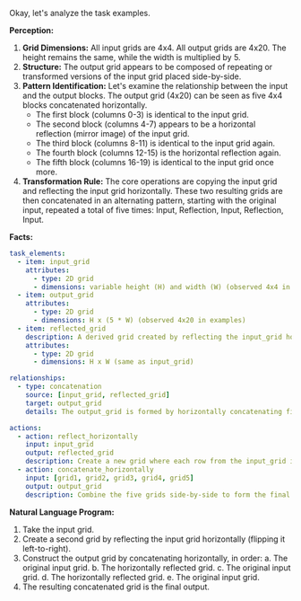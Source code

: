 Okay, let's analyze the task examples.

**Perception:**

1.  **Grid Dimensions:** All input grids are 4x4. All output grids are 4x20. The height remains the same, while the width is multiplied by 5.
2.  **Structure:** The output grid appears to be composed of repeating or transformed versions of the input grid placed side-by-side.
3.  **Pattern Identification:** Let's examine the relationship between the input and the output blocks. The output grid (4x20) can be seen as five 4x4 blocks concatenated horizontally.
    *   The first block (columns 0-3) is identical to the input grid.
    *   The second block (columns 4-7) appears to be a horizontal reflection (mirror image) of the input grid.
    *   The third block (columns 8-11) is identical to the input grid again.
    *   The fourth block (columns 12-15) is the horizontal reflection again.
    *   The fifth block (columns 16-19) is identical to the input grid once more.
4.  **Transformation Rule:** The core operations are copying the input grid and reflecting the input grid horizontally. These two resulting grids are then concatenated in an alternating pattern, starting with the original input, repeated a total of five times: Input, Reflection, Input, Reflection, Input.

**Facts:**


```yaml
task_elements:
  - item: input_grid
    attributes:
      - type: 2D grid
      - dimensions: variable height (H) and width (W) (observed 4x4 in examples)
  - item: output_grid
    attributes:
      - type: 2D grid
      - dimensions: H x (5 * W) (observed 4x20 in examples)
  - item: reflected_grid
    description: A derived grid created by reflecting the input_grid horizontally (left-to-right).
    attributes:
      - type: 2D grid
      - dimensions: H x W (same as input_grid)

relationships:
  - type: concatenation
    source: [input_grid, reflected_grid]
    target: output_grid
    details: The output_grid is formed by horizontally concatenating five HxW grids in the sequence: input_grid, reflected_grid, input_grid, reflected_grid, input_grid.

actions:
  - action: reflect_horizontally
    input: input_grid
    output: reflected_grid
    description: Create a new grid where each row from the input_grid is reversed.
  - action: concatenate_horizontally
    input: [grid1, grid2, grid3, grid4, grid5]
    output: output_grid
    description: Combine the five grids side-by-side to form the final output_grid.
```


**Natural Language Program:**

1.  Take the input grid.
2.  Create a second grid by reflecting the input grid horizontally (flipping it left-to-right).
3.  Construct the output grid by concatenating horizontally, in order:
    a.  The original input grid.
    b.  The horizontally reflected grid.
    c.  The original input grid.
    d.  The horizontally reflected grid.
    e.  The original input grid.
4.  The resulting concatenated grid is the final output.